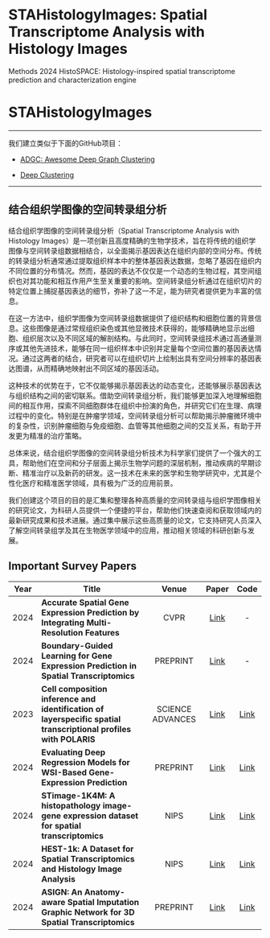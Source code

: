 # STAHistologyImages: Spatial Transcriptome Analysis with Histology Images 


Methods 2024 HistoSPACE: Histology-inspired spatial transcriptome prediction and characterization engine
# STAHistologyImages
--------------
我们建立类似于下面的GitHub项目：

- [ADGC: Awesome Deep Graph Clustering](https://github.com/yueliu1999/Awesome-Deep-Graph-Clustering)


- [Deep Clustering](https://github.com/zhoushengisnoob/DeepClustering)

--------------
## 结合组织学图像的空间转录组分析



结合组织学图像的空间转录组分析（Spatial Transcriptome Analysis with Histology Images）是一项创新且高度精确的生物学技术，旨在将传统的组织学图像与空间转录组数据相结合，以全面揭示基因表达在组织内部的空间分布。传统的转录组分析通常通过提取组织样本中的整体基因表达数据，忽略了基因在组织内不同位置的分布情况。然而，基因的表达不仅仅是一个动态的生物过程，其空间组织也对其功能和相互作用产生至关重要的影响。空间转录组分析通过在组织切片的特定位置上捕捉基因表达的细节，弥补了这一不足，能为研究者提供更为丰富的信息。

在这一方法中，组织学图像为空间转录组数据提供了组织结构和细胞位置的背景信息。这些图像是通过常规组织染色或其他显微技术获得的，能够精确地显示出细胞、组织层次以及不同区域的解剖结构。与此同时，空间转录组技术通过高通量测序或其他先进技术，能够在同一组织样本中识别并定量每个空间位置的基因表达情况。通过这两者的结合，研究者可以在组织切片上绘制出具有空间分辨率的基因表达图谱，从而精确地映射出不同区域的基因活动。

这种技术的优势在于，它不仅能够揭示基因表达的动态变化，还能够展示基因表达与组织结构之间的密切联系。借助空间转录组分析，我们能够更加深入地理解细胞间的相互作用，探索不同细胞群体在组织中扮演的角色，并研究它们在生理、病理过程中的变化。特别是在肿瘤学领域，空间转录组分析可以帮助揭示肿瘤微环境中的复杂性，识别肿瘤细胞与免疫细胞、血管等其他细胞之间的交互关系，有助于开发更为精准的治疗策略。

总体来说，结合组织学图像的空间转录组分析技术为科学家们提供了一个强大的工具，帮助他们在空间和分子层面上揭示生物学问题的深层机制，推动疾病的早期诊断、精准治疗以及新药的研发。这一技术在未来的医学和生物学研究中，尤其是个性化医疗和精准医学领域，具有极为广泛的应用前景。

我们创建这个项目的目的是汇集和整理各种高质量的空间转录组与组织学图像相关的研究论文，为科研人员提供一个便捷的平台，帮助他们快速查阅和获取领域内的最新研究成果和技术进展。通过集中展示这些高质量的论文，它支持研究人员深入了解空间转录组学及其在生物医学领域中的应用，推动相关领域的科研创新与发展。



## Important Survey Papers

| Year | Title                                                        |    Venue    |                            Paper                             | Code |
| ---- | ------------------------------------------------------------ | :---------: | :----------------------------------------------------------: | :--: |
| 2024 | **Accurate Spatial Gene Expression Prediction by Integrating Multi-Resolution Features** |    CVPR   | [Link](https://doi.org/10.48550/arXiv.2403.07592) |  - |
| 2024 | **Boundary-Guided Learning for Gene Expression Prediction in Spatial Transcriptomics** |   PREPRINT    | [Link](https://doi.org/10.48550/arXiv.2412.04072) | - |
| 2023 | **Cell composition inference and identification of layerspecific spatial transcriptional profiles with POLARIS** |   SCIENCE ADVANCES    | [Link](https://www.science.org/doi/10.1126/sciadv.add9818) |         [Link](https://github.com/CODAIT/deep-histopath)   |
| 2024 | **Evaluating Deep Regression Models for WSI-Based Gene-Expression Prediction** |   PREPRINT    | [Link]( https://doi.org/10.48550/arXiv.2410.00945) |         [Link](https://github.com/mahmoodlab/TANGLE)   |
| 2024 | **STimage-1K4M: A histopathology image-gene expression dataset for spatial transcriptomics** |   NIPS    | [Link](https://doi.org/10.48550/arXiv.2406.06393) |         [Link](https://github.com/JiawenChenn/STimage-1K4M)   |
| 2024 | **HEST-1k: A Dataset for Spatial Transcriptomics and Histology Image Analysis** |   NIPS    | [Link](https://doi.org/10.48550/arXiv.2406.16192) |         [Link](https://github.com/mahmoodlab/hest)   |
| 2024 | **ASIGN: An Anatomy-aware Spatial Imputation Graphic Network for 3D Spatial Transcriptomics** |   PREPRINT    | [Link](https://arxiv.org/html/2412.03026v1) |         [Link](https://github.com/hrlblab/ASIGN)   |



